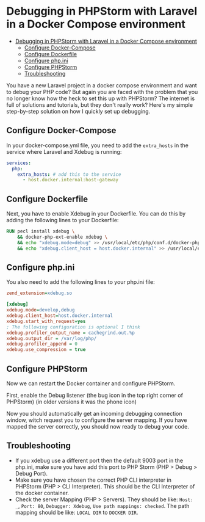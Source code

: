 # Debugging in PHPStorm with Laravel in a Docker Compose environment

<!-- TOC -->
* [Debugging in PHPStorm with Laravel in a Docker Compose environment](#debugging-in-phpstorm-with-laravel-in-a-docker-compose-environment)
  * [Configure Docker-Compose](#configure-docker-compose)
  * [Configure Dockerfile](#configure-dockerfile)
  * [Configure php.ini](#configure-phpini)
  * [Configure PHPStorm](#configure-phpstorm)
  * [Troubleshooting](#troubleshooting)
<!-- TOC -->

You have a new Laravel project in a docker compose environment and want to debug your PHP code? But again you are faced with the problem that you no longer know how the heck to set this up with PHPStorm? The internet is full of solutions and tutorials, but they don't really work? Here's my simple step-by-step solution on how I quickly set up debugging.

## Configure Docker-Compose

In your docker-compose.yml file, you need to add the `extra_hosts` in the service where Laravel and Xdebug is running:

```yaml
services:
  php:
    extra_hosts: # add this to the service
      - host.docker.internal:host-gateway
```

## Configure Dockerfile

Next, you have to enable Xdebug in your Dockerfile. You can do this by adding the following lines to your Dockerfile:

```dockerfile
RUN pecl install xdebug \
    && docker-php-ext-enable xdebug \
    && echo "xdebug.mode=debug" >> /usr/local/etc/php/conf.d/docker-php-ext-xdebug.ini \
    && echo "xdebug.client_host = host.docker.internal" >> /usr/local/etc/php/conf.d/docker-php-ext-xdebug.ini
```

## Configure php.ini

You also need to add the following lines to your php.ini file:

```ini
zend_extension=xdebug.so

[xdebug]
xdebug.mode=develop,debug
xdebug.client_host=host.docker.internal
xdebug.start_with_request=yes
; The following configuration is optional I think
xdebug.profiler_output_name = cachegrind.out.%p
xdebug.output_dir = /var/log/php/
xdebug.profiler_append = 0
xdebug.use_compression = true
```

## Configure PHPStorm

Now we can restart the Docker container and configure PHPStorm.

First, enable the Debug listener (the bug icon in the top right corner of PHPStorm) (in older versions it was the phone icon)

Now you should automatically get an incoming debugging connection window, witch request you to configure the server mapping.
If you have mapped the server correctly, you should now ready to debug your code.



## Troubleshooting

- If you xdebug use a different port then the default 9003 port in the php.ini, make sure you have add this port to PHP Storm (PHP > Debug > Debug Port).
- Make sure you have chosen the correct PHP CLI interpreter in PHPStorm (PHP > CLI Interpreter). This should be the CLI Interpreter of the docker container.
- Check the server Mapping (PHP > Servers). They should be like: `Host: _`, `Port: 80`, `Debugger: Xdebug`, `Use path mappings: checked`. The path mapping should be like: `LOCAL DIR` to `DOCKER DIR`.